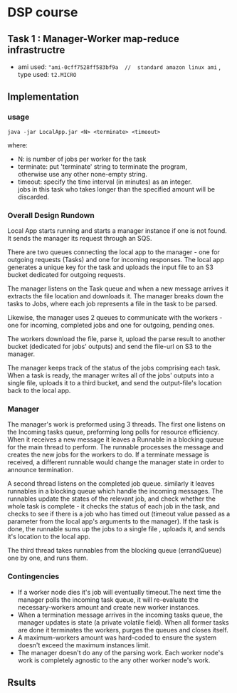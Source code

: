 # DSP course


## Task 1 : Manager-Worker map-reduce infrastructre  

- ami used: ```"ami-0cff7528ff583bf9a  //  standard amazon linux ami``` , type used: ```t2.MICRO```

## Implementation
### usage
```
java -jar LocalApp.jar <N> <terminate> <timeout>
```
where:
- N: is number of jobs per worker for the task
- terminate: put 'terminate' string to terminate the program,  
   otherwise use any other none-empty string.
- timeout: specify the time interval (in minutes) as an integer.  
  jobs in this task who takes longer than the specified amount will be discarded.

### Overall Design Rundown

Local App starts running and starts a manager instance if one is not found. It sends the manager its request through an SQS.

There are two queues connecting the local app to the manager - one for outgoing requests (Tasks) and one for incoming responses.
 The local app generates a unique key for the task and uploads the input file to an S3 bucket dedicated for outgoing requests.  

The manager listens on the Task queue and when a new message arrives it extracts the file location and downloads it.
 The manager breaks down the tasks to Jobs, where each job represents a file in the task to be parsed. 

Likewise, the manager uses 2 queues to communicate with the workers - one for incoming, completed jobs and one for outgoing, pending ones.

The workers download the file, parse it, upload the parse result to another bucket (dedicated for jobs' outputs) and send the file-url on S3 to the manager.
 
 The manager keeps track of the status of the jobs comprising each task.
  When a task is ready, the manager writes all of the jobs' outputs into a single file, uploads it to a third bucket, and send the output-file's location back to the local app.

### Manager
The manager's work is preformed using 3 threads. The first one listens on the Incoming tasks queue, preforming long polls for resource efficiency.
When it receives a new message it leaves a Runnable in a blocking queue for the main thread to perform. The runnable processes the message and creates the new jobs for the workers to do.
If a terminate message is received, a different runnable would change the manager state in order to announce termination.

A second thread listens on the completed job queue. similarly it leaves runnables in a blocking queue which handle the incoming messages.
The runnables update the states of the relevant job, and check whether the whole task is complete - it checks the status of each job in the task,
and checks to see if there is a job who has timed out (timeout value passed as a parameter from the local app's arguments to the manager).
If the task is done, the runnable sums up the jobs to a single file , uploads it, and sends it's location to the local app.

The third thread takes runnables from the blocking queue (errandQueue) one by one, and runs them.        



### Contingencies
- If a worker node dies it's job will eventually timeout.The next time the manager polls the incoming task queue, it will
    re-evaluate the necessary-workers amount and create new worker instances.
- When a termination message arrives in the incoming tasks queue, the manager updates is state (a private volatile field).
    When all former tasks are done it terminates the workers, purges the queues and closes itself.
- A maximum-workers amount was hard-coded to ensure the system doesn't exceed the maximum instances limit.
- The manager doesn't do any of the parsing work. Each worker node's work is completely agnostic to the any other worker node's work.      

## Rsults